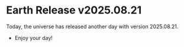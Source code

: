 # Earth Release v2025.08.21
Today, the universe has released another day with version 2025.08.21.
- Enjoy your day!
